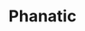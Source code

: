 ---
pid: FS377
title: Phanatic
location_transcription: Pattison Ave & Broad St
zipcode: '19152'
outside_phl: 
neighborhood: Rhawnhurst
age: '25'
age_range: 20-29
instagram: 
image_file_name: FS_377.jpg
proposal_transcription: Something that shows how die hard Philadelphian are about
  their sports teams
topic: Philadelphia,Sports
topic_summary: 0, 0
type: Other No Form
keywords_other: 
credit: Jimmy Zhao
image_labels: 
twitter: 
facebook: 
permalink: "/monuments/fs377/"
layout: item-page
---
